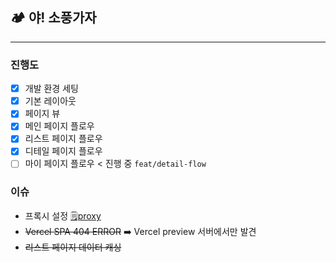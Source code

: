 ## 🏕️ 야! 소풍가자

---

### 진행도

- [x] 개발 환경 세팅
- [x] 기본 레이아웃
- [x] 페이지 뷰
- [x] 메인 페이지 플로우
- [x] 리스트 페이지 플로우
- [x] 디테일 페이지 플로우
- [ ] 마이 페이지 플로우 < 진행 중 `feat/detail-flow`

### 이슈

- 프록시 설정
  [🗒️proxy](https://laced-snapdragon-0cd.notion.site/proxy-112e7dfd77448076a8b0ee89177987b4?pvs=4)
- ~~Vercel SPA 404 ERROR~~ ➡️ Vercel preview 서버에서만 발견
- ~~리스트 페이지 데이터 캐싱~~
